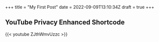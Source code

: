 +++
title = "My First Post"
date = 2022-09-09T13:10:34Z
draft = true
+++

## YouTube Privacy Enhanced Shortcode

{{< youtube ZJthWmvUzzc >}}

<br>
